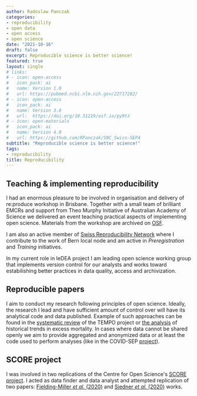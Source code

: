 ```yaml
---
author: Radoslaw Panczak
categories:
- reproducibility 
- open data
- open access
- open science
date: "2021-10-16"
draft: false
excerpt: Reproducible science is better science!
featured: true
layout: single
# links:
# - icon: open-access
#   icon_pack: ai
#   name: Version 1.0
#   url: https://pubmed.ncbi.nlm.nih.gov/22717282/
# - icon: open-access
#   icon_pack: ai
#   name: Version 3.0
#   url:  https://doi.org/10.31219/osf.io/py9tz 
# - icon: open-materials
#   icon_pack: ai
#   name: Version 4.0
#   url: https://github.com/RPanczak/SNC_Swiss-SEP4
subtitle: "Reproducible science is better science!"
tags:
- reproducibility
title: Reproducibility 
---
```


## Teaching & implementing reproducibility

I had an enormous pleasure to be involved in organisation and delivery of re:produce workshop in Brisbane. Together with a small team of brilliant EMCRs and support from Theo Murphy Initiative of Australian Academy of Science we delivered an event teaching practical aspects of implementing open science. Materials from the workshop are archived on [OSF](https://osf.io/mw6d3/).  

I am also an active member of [Swiss Reproducibility Network](https://www.swissrn.org/) where I contribute to the work of Bern local node and am active in *Preregistration* and *Training* initiatives.  

In my current role in IeDEA project I am leading open science working group that implements version control for our analysts and works toward estabilishing better practices in data quality, access and archivization.  

## Reproducible papers

I aim to conduct my research following principles of open science. Ideally, the research I lead and have sufficient amount of control over will have its analytical code and data published. Example of such approaches can be found in the [systematic review](https://github.com/RPanczak/TEMPO_syst-rev) of the TEMPO project or [the analysis](https://github.com/RPanczak/ISPM_excess-mortality) of historical trends in excess mortality. In cases where data cannot be shared openly we aim to provide aggregated and anonymized data or at least the code used to perform analyses (like in the COVID-SEP [project](https://github.com/jriou/covid-sep-ch)).   

## SCORE project

I was involved in two replications of the Centre for Open Science's  [SCORE project](https://www.cos.io/score). I acted as data finder and data analyst and attempted replication of two papers: [Fielding-Miller *et al.* (2020)](https://github.com/RPanczak/SCORE_Fielding-Miller_covid_R3pV) and [Siedner *et al.* (2020)](https://github.com/RPanczak/SCORE_Siedner_covid_P3NJ) works. 